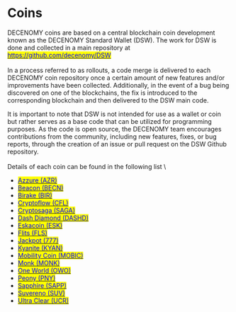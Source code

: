 # Coins

DECENOMY coins are based on a central blockchain coin development known as the DECENOMY Standard Wallet (DSW). The work for DSW is done and collected in a main repository at [<mark style="color:blue;">https://github.com/decenomy/DSW</mark>](https://github.com/decenomy/DSW)\
\
In a process referred to as rollouts, a code merge is delivered to each DECENOMY coin repository once a certain amount of new features and/or improvements have been collected. Additionally, in the event of a bug being discovered on one of the blockchains, the fix is introduced to the corresponding blockchain and then delivered to the DSW main code.

It is important to note that DSW is not intended for use as a wallet or coin but rather serves as a base code that can be utilized for programming purposes. As the code is open source, the DECENOMY team encourages contributions from the community, including new features, fixes, or bug reports, through the creation of an issue or pull request on the DSW Github repository.\
\
Details of each coin can be found in the following list \


* [<mark style="color:blue;">Azzure (AZR)</mark>](broken-reference)
* [<mark style="color:blue;">Beacon (BECN)</mark>](beacon-becn.md)
* [<mark style="color:blue;">Birake (BIR)</mark>](birake-bir.md)
* [<mark style="color:blue;">Cryptoflow (CFL)</mark>](cryptoflow-cfl.md)
* [<mark style="color:blue;">Cryptosaga (SAGA)</mark>](cryptosaga-saga.md)
* [<mark style="color:blue;">Dash Diamond (DASHD)</mark>](dash-diamond-dashd.md)
* [<mark style="color:blue;">Eskacoin (ESK)</mark>](eskacoin-esk.md)
* [<mark style="color:blue;">Flits (FLS)</mark> ](flits-fls.md)
* [<mark style="color:blue;">Jackpot (777)</mark>](jackpot-777.md)
* [<mark style="color:blue;">Kyanite (KYAN)</mark>](kyanite-kyan.md)
* [<mark style="color:blue;">Mobility Coin (MOBIC)</mark>](mobility-coin-mobic.md)
* [<mark style="color:blue;">Monk (MONK)</mark>](monk-monk.md)
* [<mark style="color:blue;">One World (OWO)</mark>](one-world-owo.md)
* [<mark style="color:blue;">Peony (PNY)</mark>](peony-pny.md)
* [<mark style="color:blue;">Sapphire (SAPP)</mark>](sapphire-sapp.md)
* [<mark style="color:blue;">Suvereno (SUV)</mark>](suvereno-suv.md)
* [<mark style="color:blue;">Ultra Clear (UCR)</mark>](ultra-clear-ucr.md)

